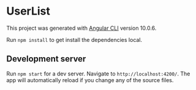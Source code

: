 # UserList

This project was generated with [Angular CLI](https://github.com/rksenapati/user_list) version 10.0.6.


 Run `npm install` to get install the dependencies local. 


## Development server

Run `npm start` for a dev server. Navigate to `http://localhost:4200/`. The app will automatically reload if you change any of the source files.